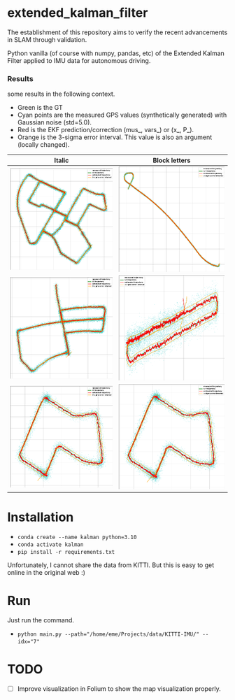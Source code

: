 # extended_kalman_filter

The establishment of this repository aims to verify the recent advancements in SLAM through validation.

Python vanilla (of course with numpy, pandas, etc) of the Extended Kalman Filter applied to IMU data for autonomous
driving.

### Results

some results in the following context.

- Green is the GT
- Cyan points are the measured GPS values (synthetically generated) with Gaussian noise (std=5.0).
- Red is the EKF prediction/correction (mus_, vars_) or (x_, P_).
- Orange is the 3-sigma error interval. This value is also an argument (locally changed).

|        Italic        |    Block letters     |
:--------------------:|:--------------------:
 ![](output/map0.png) | ![](output/map1.png) 
 ![](output/map5.png) | ![](output/map6.png) 
 ![](output/map7.png) | ![](output/map7.png) 

# Installation

* `conda create --name kalman python=3.10`
* `conda activate kalman`
* `pip install -r requirements.txt`

Unfortunately, I cannot share the data from KITTI. But this is easy to get online in the original web :)

# Run

Just run the command.

* `python main.py --path="/home/eme/Projects/data/KITTI-IMU/" --idx="7"`

# TODO

- [ ] Improve visualization in Folium to show the map visualization properly.
